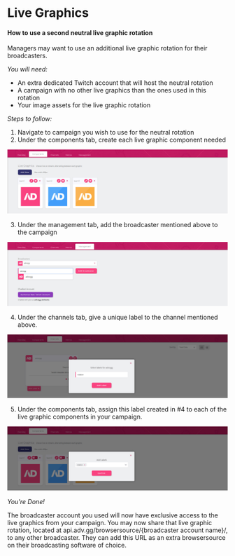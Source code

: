 # Live Graphics

#### How to use a second neutral live graphic rotation

Managers may want to use an additional live graphic rotation for their broadcasters.

*You will need:*
* An extra dedicated Twitch account that will host the neutral rotation
* A campaign with no other live graphics than the ones used in this rotation
* Your image assets for the live graphic rotation

*Steps to follow:*
1. Navigate to campaign you wish to use for the neutral rotation
2. Under the components tab, create each live graphic component needed

![](/images/1.jpg)

3. Under the management tab, add the broadcaster mentioned above to the campaign

![](/images/2.jpg)

4. Under the channels tab, give a unique label to the channel mentioned above.

![](/images/3.jpg)

5. Under the components tab, assign this label created in #4 to each of the live graphic components in your campaign.

![](/images/4.jpg)



*You're Done!*

The broadcaster account you used will now have exclusive access to the live graphics from your campaign. You may now share that live graphic rotation, located at api.adv.gg/browsersource/{broadcaster account name}/, to any other broadcaster. They can add this URL as an extra browsersource on their broadcasting software of choice.

